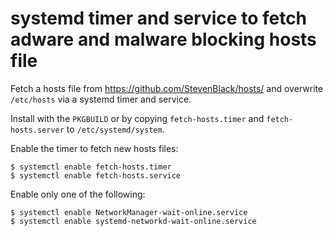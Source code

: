 # systemd timer and service to fetch adware and malware blocking hosts file

Fetch a hosts file from https://github.com/StevenBlack/hosts/ and overwrite `/etc/hosts` via a systemd timer and service.

Install with the `PKGBUILD` or by copying `fetch-hosts.timer` and `fetch-hosts.server` to `/etc/systemd/system`.

Enable the timer to fetch new hosts files:
```
$ systemctl enable fetch-hosts.timer
$ systemctl enable fetch-hosts.service
```
Enable only one of the following:
```
$ systemctl enable NetworkManager-wait-online.service
$ systemctl enable systemd-networkd-wait-online.service
```
